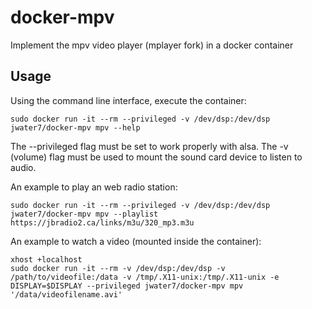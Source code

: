 # docker-mpv
Implement the mpv video player (mplayer fork) in a docker container

## Usage
Using the command line interface, execute the container:
~~~~
sudo docker run -it --rm --privileged -v /dev/dsp:/dev/dsp jwater7/docker-mpv mpv --help
~~~~
The --privileged flag must be set to work properly with alsa.  The -v (volume) flag must be used to mount the sound card device to listen to audio.

An example to play an web radio station:
~~~~
sudo docker run -it --rm --privileged -v /dev/dsp:/dev/dsp jwater7/docker-mpv mpv --playlist https://jbradio2.ca/links/m3u/320_mp3.m3u
~~~~

An example to watch a video (mounted inside the container):
~~~~
xhost +localhost
sudo docker run -it --rm -v /dev/dsp:/dev/dsp -v /path/to/videofile:/data -v /tmp/.X11-unix:/tmp/.X11-unix -e DISPLAY=$DISPLAY --privileged jwater7/docker-mpv mpv '/data/videofilename.avi'
~~~~

